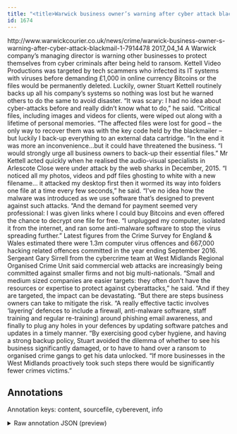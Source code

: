 ```yaml
---
title: "<title>Warwick business owner’s warning after cyber attack blackmail - Warwick Courier</title>"
id: 1674
---
```


<title>Warwick business owner’s warning after cyber attack blackmail - Warwick Courier</title>
<source> http://www.warwickcourier.co.uk/news/crime/warwick-business-owner-s-warning-after-cyber-attack-blackmail-1-7914478 </source>
<date> 2017_04_14 </date>
<text>
A Warwick company’s managing director is warning other businesses to protect themselves from cyber criminals after being held to ransom.
Kettell Video Productions was targeted by tech scammers who infected its IT systems with viruses before demanding £1,000 in online currency Bitcoins or the files would be permanently deleted.
Luckily, owner Stuart Kettell routinely backs up all his company’s systems so nothing was lost but he warned others to do the same to avoid disaster.
“It was scary: I had no idea about cyber-attacks before and really didn’t know what to do,” he said. 
“Critical files, including images and videos for clients, were wiped out along with a lifetime of personal memories.
“The affected files were lost for good – the only way to recover them was with the key code held by the blackmailer – but luckily I back-up everything to an external data cartridge. 
“In the end it was more an inconvenience…but it could have threatened the business.
“I would strongly urge all business owners to back-up their essential files.”
Mr Kettell acted quickly when he realised the audio-visual specialists in Arlescote Close were under attack by the web sharks in December, 2015.
“I noticed all my photos, videos and pdf files ghosting to white with a new filename… it attacked my desktop first then it wormed its way into folders one file at a time every few seconds,” he said.
“I’ve no idea how the malware was introduced as we use software that’s designed to prevent against such attacks. 
“And the demand for payment seemed very professional: I was given links where I could buy Bitcoins and even offered the chance to decrypt one file for free.
“I unplugged my computer, isolated it from the internet, and ran some anti-malware software to stop the virus spreading further.”
Latest figures from the Crime Survey for England & Wales estimated there were 1.3m computer virus offences and 667,000 hacking related offences committed in the year ending September 2016.
Sergeant Gary Sirrell from the cybercrime team at West Midlands Regional Organised Crime Unit said commercial web attacks are increasingly being committed against smaller firms and not big multi-nationals.
“Small and medium sized companies are easier targets: they often don’t have the resources or expertise to protect against cyberattacks,” he said. 
“And if they are targeted, the impact can be devastating. 
“But there are steps business owners can take to mitigate the risk. 
“A really effective tactic involves ‘layering’ defences to include a firewall, anti-malware software, staff training and regular re-training) around phishing email awareness, and finally to plug any holes in your defences by updating software patches and updates in a timely manner.
“By exercising good cyber hygiene, and having a strong backup policy, Stuart avoided the dilemma of whether to see his business significantly damaged, or to have to hand over a ransom to organised crime gangs to get his data unlocked. 
“If more businesses in the West Midlands proactively took such steps there would be significantly fewer crimes victims.” 
</text>



## Annotations

Annotation keys: content, sourcefile, cyberevent, info

<details>
<summary>Raw annotation JSON (preview)</summary>

```json
{
  "content": "A Warwick company\u2019s managing director is warning other businesses to protect themselves from cyber criminals after being held to ransom. Kettell Video Productions was targeted by tech scammers who infected its IT systems with viruses before demanding \u00a31,000 in online currency Bitcoins or the files would be permanently deleted. Luckily, owner Stuart Kettell routinely backs up all his company\u2019s systems so nothing was lost but he warned others to do the same to avoid disaster. \u201cIt was scary: I had no idea about cyber-attacks before and really didn\u2019t know what to do,\u201d he said.  \u201cCritical files, including images and videos for clients, were wiped out along with a lifetime of personal memories. \u201cThe affected files were lost for good \u2013 the only way to recover them was with the key code held by the blackmailer \u2013 but luckily I back-up everything to an external data cartridge.  \u201cIn the end it was more an inconvenience\u2026but it could have threatened the business. \u201cI would strongly urge all business owners to back-up their essential files.\u201d Mr Kettell acted quickly when he realised the audio-visual specialists in Arlescote Close were under attack by the web sharks in December, 2015. \u201cI noticed all my photos, videos and pdf files ghosting to white with a new filename\u2026 it attacked my desktop first then it wormed its way into folders one file at a time every few seconds,\u201d he said. \u201cI\u2019ve no idea how the malware was introduced as we use software that\u2019s designed to prevent against such attacks.  \u201cAnd the demand for payment seemed very professional: I was given links where I could buy Bitcoins and even offered the chance to decrypt one file for free. \u201cI unplugged my computer, isolated it from the internet, and ran some anti-malware software to stop the virus spreading further.\u201d Latest figures from the Crime Survey for England & Wales estimated there were 1.3m computer virus offences and 667,000 hacking related offences committed in the year ending September 2016. Sergeant Gary Sirrell from the cybercrime team at West Midlands Regional Organised Crime Unit said commercial web attacks are increasingly being committed against smaller firms and not big multi-nationals. \u201cSmall and medium sized companies are easier targets: they often don\u2019t have the resources or expertise to protect against cyberattacks,\u201d he said.  \u201cAnd if they are targeted, the impact can be devastating.  \u201cBut there are steps business owners can take to mitigate the risk.  \u201cA really effective tactic involves \u2018layering\u2019 defences to include a firewall, anti-malware software, staff training and regular re-training) around phishing email awareness, and finally to plug any holes in your defences by updating software patches and updates in a timely manner. \u201cBy exercising good cyber hygiene, and having a strong backup policy, Stuart avoided the dilemma of whether to see his business significantly damaged, or to have to hand over a ransom to organised crime gangs to get his data unlocked.  \u201cIf more businesses in the West Midlands proactively took such steps there would be significantly fewer crimes victims.\u201d ",
  "sourcefile": "1674.txt",
  "cyberevent": {
    "hopper": [
      {
        "index": 0,
        "relation": "Same",
        "events": [
          {
            "index": "E5",
            "type": "Vulnerability-related",
            "realis": "Generic",
            "nugget": {
              "startOffset": 2648,
              "index": "T13",
              "endOffset": 2652,
              "text": "plug"
            },
            "argument": [
              {
                "index": "T14",
                "text": "any holes",
                "endOffset": 2662,
                "role": {
                  "type": "Vulnerability"
                },
                "startOffset": 2653,
                "type"
```
</details>
